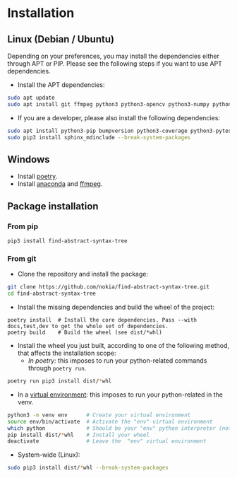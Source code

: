 # Installation
## Linux (Debian / Ubuntu)

Depending on your preferences, you may install the dependencies either through APT or PIP. Please see the following steps if you want to use APT dependencies.
* Install the APT dependencies:

```bash
sudo apt update
sudo apt install git ffmpeg python3 python3-opencv python3-numpy python3-poetry python3-pip python3-tqdm
```

* If you are a developer, please also install the following dependencies:

```bash
sudo apt install python3-pip bumpversion python3-coverage python3-pytest python3-pytest-cov python3-pytest-runner python3-sphinx python3-sphinx-pydata-theme
sudo pip3 install sphinx_mdinclude --break-system-packages
```

## Windows

* Install [poetry](https://pypi.org/project/poetry/).
* Install [anaconda](https://www.anaconda.com/products/distribution) and [ffmpeg](https://ffmpeg.org/download.html).

## Package installation
### From pip

```
pip3 install find-abstract-syntax-tree
```

### From git

* Clone the repository and install the package:

```bash
git clone https://github.com/nokia/find-abstract-syntax-tree.git
cd find-abstract-syntax-tree
```

* Install the missing dependencies and build the wheel of the project:
```
poetry install  # Install the core dependencies. Pass --with docs,test,dev to get the whole set of dependencies.
poetry build    # Build the wheel (see dist/*whl)
```

* Install the wheel you just built, according to one of the following method, that affects the installation scope:
  * _In poetry:_ this imposes to run your python-related commands through `poetry run`.

```bash
poetry run pip3 install dist/*whl
```

  * In a [virtual environment](https://packaging.python.org/en/latest/guides/installing-using-pip-and-virtual-environments/): this imposes to run your python-related in the venv.

```bash
python3 -m venv env      # Create your virtual environment
source env/bin/activate  # Activate the "env" virtual environment
which python             # Should be your "env" python interpreter (not /usr/bin/python3)
pip install dist/*whl    # Install your wheel
deactivate               # Leave the  "env" virtual environment
```

  * System-wide (Linux):

```bash
sudo pip3 install dist/*whl --break-system-packages
```
